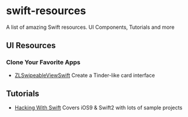 # swift-resources
A list of amazing Swift resources. UI Components, Tutorials and more

## UI Resources

### Clone Your Favorite Apps
* [ZLSwipeableViewSwift](https://github.com/zhxnlai/ZLSwipeableViewSwift) Create a Tinder-like card interface 

## Tutorials 
* [Hacking With Swift](https://www.hackingwithswift.com/) Covers iOS9 & Swift2 with lots of sample projects
